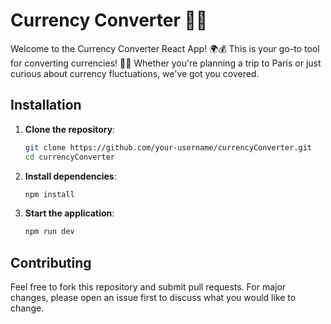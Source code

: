 
# Currency Converter  🚀💸

Welcome to the Currency Converter React App! 🌍💰 This is your go-to tool for converting currencies! 🌟✨ Whether you're planning a trip to Paris or just curious about currency fluctuations, we've got you covered.


## Installation

1. **Clone the repository**:
    ```sh
    git clone https://github.com/your-username/currencyConverter.git
    cd currencyConverter
    ```

2. **Install dependencies**:
    ```sh
    npm install
    ```

3. **Start the application**:
    ```sh
    npm run dev
    ```

## Contributing

Feel free to fork this repository and submit pull requests. For major changes, please open an issue first to discuss what you would like to change.
